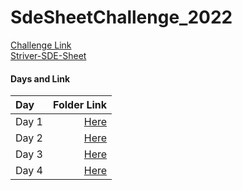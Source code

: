 # SdeSheetChallenge_2022

 [Challenge Link](https://takeuforward.org/uncategorized/strivers-sde-sheet-challenge/)
 <br>
 [Striver-SDE-Sheet](https://takeuforward.org/interviews/strivers-sde-sheet-top-coding-interview-problems/)
<br>

#### Days and Link
Day | Folder Link
:------------- | -------------:
Day 1 |  [Here](https://github.com/pankajsingh016/SdeSheetChallenge_2022/tree/main/Day%201)
Day 2 |   [Here](https://github.com/pankajsingh016/SdeSheetChallenge_2022/tree/main/Day%202)
Day 3 | [Here](https://github.com/pankajsingh016/SdeSheetChallenge_2022/tree/main/Day%203)
Day 4 | [Here]()